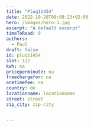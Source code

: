 ```yaml
---
title: "Pluq11454"
date: 2022-10-28T09:08:23+02:00
hero: /images/hero-3.jpg
excerpt: "A default excerpt"
timeToRead: 0
authors:
  - Paul
draft: false
id: pluq11454
slot: 1|2
kwh: na
priceperminute: na
freechargefor: na
onetimefee: na
country: de
locationname: locationname
street: street
zip_city: zip-city


---
```

